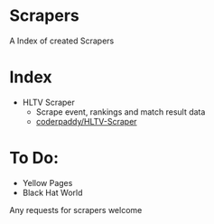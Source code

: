 # Scrapers
A Index of created Scrapers

# Index
- HLTV Scraper 
    * Scrape event, rankings and match result data
    * [coderpaddy/HLTV-Scraper](https://github.com/coderpaddy/HLTV-Scraper)

# To Do:
- Yellow Pages
- Black Hat World

Any requests for scrapers welcome